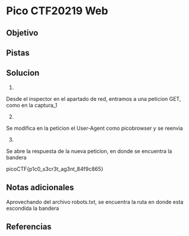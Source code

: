 # Pico CTF20219 Web
## Objetivo

## Pistas
## Solucion

1)
Desde el inspector en el apartado de red, entramos a una peticion GET, como en la captura_1

2)
Se modifica en la peticion el User-Agent como picobrowser y se reenvia

3)
Se abre la respuesta de la nueva peticion, en donde se encuentra la bandera

picoCTF{p1c0_s3cr3t_ag3nt_84f9c865}

## Notas adicionales
Aprovechando del archivo robots.txt, se encuentra la ruta en donde esta escondida la bandera
## Referencias